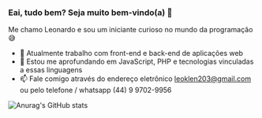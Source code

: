 ### Eai, tudo bem? Seja muito bem-vindo(a) 👋

<!--
**leonardoklen/leonardoklen** is a ✨ _special_ ✨ repository because its `README.md` (this file) appears on your GitHub profile.
-->

Me chamo Leonardo e sou um iniciante curioso no mundo da programação 😅

- 🔭 Atualmente trabalho com front-end e back-end de aplicações web
- 🌱 Estou me aprofundando em JavaScript, PHP e tecnologias vinculadas a essas linguagens
- 📫 Fale comigo através do endereço eletrônico leoklen203@gmail.com ou pelo telefone / whatsapp (44) 9 9702-9956

![Anurag's GitHub stats](https://github-readme-stats.vercel.app/api?username=leonardoklen&show_icons=true&count_private=true)
